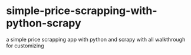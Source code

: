 # simple-price-scrapping-with-python-scrapy
a simple price scrapping app with python and scrapy with all walkthrough for customizing
